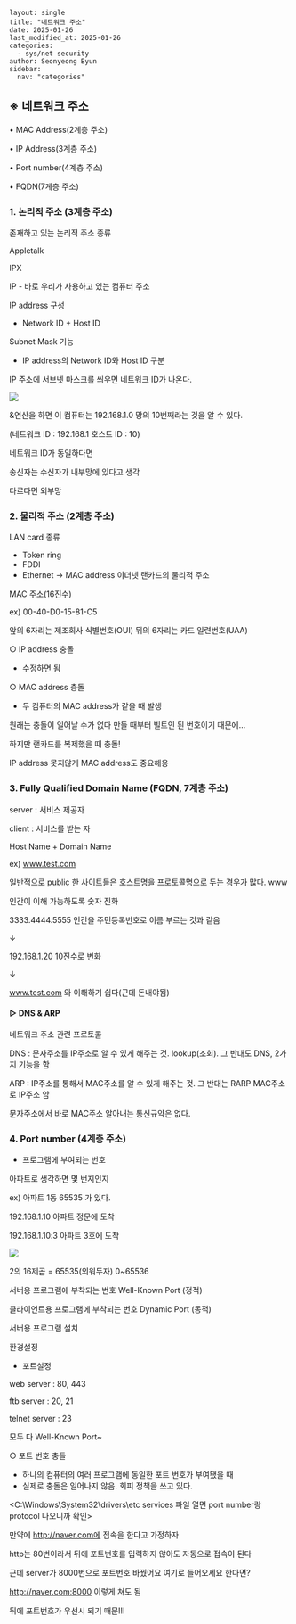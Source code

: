 ```
layout: single
title: "네트워크 주소"
date: 2025-01-26
last_modified_at: 2025-01-26
categories:
  - sys/net security
author: Seonyeong Byun
sidebar:
  nav: "categories"
```

## ※ 네트워크 주소

• MAC Address(2계층 주소)

• IP Address(3계층 주소)

• Port number(4계층 주소)

• FQDN(7계층 주소)

### 1. 논리적 주소 (3계층 주소)

존재하고 있는 논리적 주소 종류

Appletalk

IPX

IP - 바로 우리가 사용하고 있는 컴퓨터 주소

IP address 구성

- Network ID + Host ID

Subnet Mask 기능

- IP address의 Network ID와 Host ID 구분

IP 주소에 서브넷 마스크를 씌우면 네트워크 ID가 나온다.

![](https://blog.kakaocdn.net/dn/ZTjgq/btsLXXI4Yuk/Toq4X2YBF7E9n9qLtKSFkk/img.png)

&연산을 하면 이 컴퓨터는 192.168.1.0 망의 10번째라는 것을 알 수 있다.

(네트워크 ID : 192.168.1 호스트 ID : 10)

네트워크 ID가 동일하다면

송신자는 수신자가 내부망에 있다고 생각

다르다면 외부망

### 2. 물리적 주소 (2계층 주소)

LAN card 종류

- Token ring
- FDDI
- Ethernet -> MAC address 이더넷 랜카드의 물리적 주소

MAC 주소(16진수)

ex) 00-40-D0-15-81-C5

앞의 6자리는 제조회사 식별번호(OUI) 뒤의 6자리는 카드 일련번호(UAA)

○  IP address 충돌

- 수정하면 됨

○  MAC address 충돌

- 두 컴퓨터의 MAC address가 같을 때 발생

원래는 충돌이 일어날 수가 없다 만들 때부터 빌트인 된 번호이기 때문에...

하지만 랜카드를 복제했을 때 충돌!

IP address 못지않게 MAC address도 중요해용

### 3. Fully Qualified Domain Name (FQDN, 7계층 주소)

server : 서비스 제공자

client : 서비스를 받는 자

Host Name + Domain Name

ex) www.test.com

일반적으로 public 한 사이트들은 호스트명을 프로토콜명으로 두는 경우가 많다. www

인간이 이해 가능하도록 숫자 진화

3333.4444.5555 인간을 주민등록번호로 이름 부르는 것과 같음

↓

192.168.1.20 10진수로 변화

↓

www.test.com 와 이해하기 쉽다(근데 돈내야됨)

#### ▷ DNS & ARP

네트워크 주소 관련 프로토콜

DNS : 문자주소를 IP주소로 알 수 있게 해주는 것. lookup(조회). 그 반대도 DNS, 2가지 기능을 함

ARP : IP주소를 통해서 MAC주소를 알 수 있게 해주는 것. 그 반대는 RARP MAC주소로 IP주소 암

문자주소에서 바로 MAC주소 알아내는 통신규약은 없다.

### 4. Port number (4계층 주소)

- 프로그램에 부여되는 번호

아파트로 생각하면 몇 번지인지

ex) 아파트 1동 65535 가 있다.

192.168.1.10 아파트 정문에 도착

192.168.1.10:3 아파트 3호에 도착

![](https://blog.kakaocdn.net/dn/mJZBy/btsLVxZGRcb/EugULl853RiGgVQ14TQCjK/img.png)

2의 16제곱 = 65535(외워두자) 0~65536

서버용 프로그램에 부착되는 번호 Well-Known Port (정적)

클라이언트용 프로그램에 부착되는 번호 Dynamic Port (동적)

서버용 프로그램 설치

환경설정

- 포트설정

web server : 80, 443

ftb server : 20, 21

telnet server : 23

모두 다 Well-Known Port~

○ 포트 번호 충돌

- 하나의 컴퓨터의 여러 프로그램에 동일한 포트 번호가 부여됐을 때
- 실제로 충돌은 일어나지 않음. 회피 정책을 쓰고 있다.

<C:\Windows\System32\drivers\etc services 파일 열면 port number랑 protocol 나오니까 확인>

만약에 http://naver.com에 접속을 한다고 가정하자

http는 80번이라서 뒤에 포트번호를 입력하지 않아도 자동으로 접속이 된다

근데 server가 8000번으로 포트번호 바꿨어요 여기로 들어오세요 한다면?

http://naver.com:8000 이렇게 쳐도 됨

뒤에 포트번호가 우선시 되기 때문!!!
